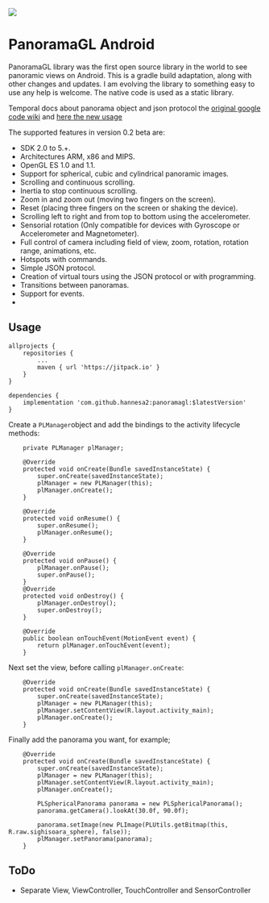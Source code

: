 [![](https://jitpack.io/v/hannesa2/panoramagl.svg)](https://jitpack.io/#hannesa2/panoramagl)


# PanoramaGL Android

PanoramaGL library was the first open source library in the world to see panoramic views on Android. This is a gradle build adaptation, along with other changes and updates. I am evolving the library to something easy to use any help is welcome. The native code is used as a static library. 

Temporal docs about panorama object and json protocol the [original google code wiki](https://code.google.com/p/panoramagl-android/wiki/UserGuide#Introduction) and [here the new usage](#usage)

The supported features in version 0.2 beta are:
* SDK 2.0 to 5.+.
* Architectures ARM, x86 and MIPS.
* OpenGL ES 1.0 and 1.1.
* Support for spherical, cubic and cylindrical panoramic images.
* Scrolling and continuous scrolling.
* Inertia to stop continuous scrolling.
* Zoom in and zoom out (moving two fingers on the screen).
* Reset (placing three fingers on the screen or shaking the device).
* Scrolling left to right and from top to bottom using the accelerometer.
* Sensorial rotation (Only compatible for devices with Gyroscope or Accelerometer and Magnetometer).
* Full control of camera including field of view, zoom, rotation, rotation range, animations, etc.
* Hotspots with commands.
* Simple JSON protocol.
* Creation of virtual tours using the JSON protocol or with programming.
* Transitions between panoramas.
* Support for events.
*

## Usage

```
allprojects {
    repositories {
        ...
        maven { url 'https://jitpack.io' }
    }
}
```

```	
dependencies {
    implementation 'com.github.hannesa2:panoramagl:$latestVersion'
}
```

Create a `PLManager`object and add the bindings to the activity lifecycle methods:
````
    private PLManager plManager;
    
    @Override
    protected void onCreate(Bundle savedInstanceState) {
        super.onCreate(savedInstanceState);
        plManager = new PLManager(this);
        plManager.onCreate();
    }

    @Override
    protected void onResume() {
        super.onResume();
        plManager.onResume();
    }

    @Override
    protected void onPause() {
        plManager.onPause();
        super.onPause();
    }
    @Override
    protected void onDestroy() {
        plManager.onDestroy();
        super.onDestroy();
    }

    @Override
    public boolean onTouchEvent(MotionEvent event) {
        return plManager.onTouchEvent(event);
    }
````
Next set the view, before calling `plManager.onCreate`:
````
    @Override
    protected void onCreate(Bundle savedInstanceState) {
        super.onCreate(savedInstanceState);
        plManager = new PLManager(this);
        plManager.setContentView(R.layout.activity_main);
        plManager.onCreate();
    }
````

Finally add the panorama you want, for example;
````
    @Override
    protected void onCreate(Bundle savedInstanceState) {
        super.onCreate(savedInstanceState);
        plManager = new PLManager(this);
        plManager.setContentView(R.layout.activity_main);
        plManager.onCreate();

        PLSphericalPanorama panorama = new PLSphericalPanorama();
        panorama.getCamera().lookAt(30.0f, 90.0f);

        panorama.setImage(new PLImage(PLUtils.getBitmap(this, R.raw.sighisoara_sphere), false));
        plManager.setPanorama(panorama);
    }
````



## ToDo
* Separate View, ViewController, TouchController and SensorController
